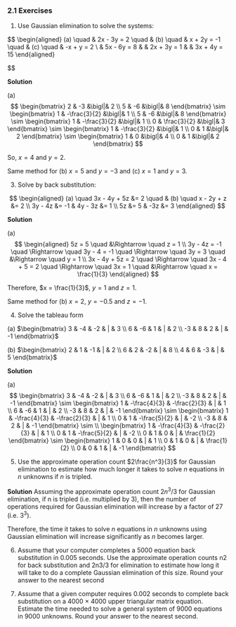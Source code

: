 ### 2.1 Exercises
1. Use Gaussian elimination to solve the systems:

$$
\begin{aligned}
(a) \quad & 2x - 3y = 2 \quad & (b) \quad & x + 2y = -1 \quad & (c) \quad & -x + y = 2 \\
          & 5x - 6y = 8         &       & 2x + 3y = 1          &       & 3x + 4y = 15
\end{aligned}

$$

**Solution**

(a) 
$$
\begin{bmatrix}
2 & -3 &\bigl|& 2 \\
5 & -6 &\bigl|& 8
\end{bmatrix}
\sim
\begin{bmatrix}
1 & -\frac{3}{2} &\bigl|& 1 \\
5 & -6 &\bigl|& 8
\end{bmatrix}
\sim
\begin{bmatrix}
1 & -\frac{3}{2} &\bigl|& 1 \\
0 & \frac{3}{2} &\bigl|& 3
\end{bmatrix}
\sim
\begin{bmatrix}
1 & -\frac{3}{2} &\bigl|& 1 \\
0 & 1 &\bigl|& 2
\end{bmatrix}
\sim
\begin{bmatrix}
1 & 0 &\bigl|& 4 \\
0 & 1 &\bigl|& 2
\end{bmatrix}
$$

So, $x = 4$ and $y = 2$.

Same method for (b) $x = 5$ and $y = -3$ and (c) $x = 1$ and $y = 3$.

3. Solve by back substitution:

$$
\begin{aligned}
(a) \quad  3x - 4y + 5z &= 2 \quad & (b) \quad  x - 2y + z &= 2 \\
           3y - 4z &= -1           &           4y - 3z &= 1 \\
           5z &= 5                 &           -3z &= 3
\end{aligned}
$$

**Solution**


(a) 
$$
\begin{aligned}
5z = 5 \quad &\Rightarrow \quad z = 1 \\
3y - 4z = -1 \quad \Rightarrow \quad 3y - 4 = -1 \quad \Rightarrow \quad 3y = 3 \quad &\Rightarrow \quad y = 1 \\
3x - 4y + 5z = 2 \quad \Rightarrow \quad 3x - 4 + 5 = 2 \quad \Rightarrow \quad 3x = 1 \quad &\Rightarrow \quad x = \frac{1}{3}
\end{aligned}
$$

Therefore, $x = \frac{1}{3}$, $y = 1$ and $z = 1$.

Same method for (b) $x = 2$, $y = -0.5$ and $z = -1$.

4. Solve the tableau form

(a) $\begin{bmatrix} 3 & -4 & -2 & | & 3 \\ 6 & -6 & 1 & | & 2 \\ -3 & 8 & 2 & | & -1 \end{bmatrix}$

(b) $\begin{bmatrix} 2 & 1 & -1 & | & 2 \\ 6 & 2 & -2 & | & 8 \\ 4 & 6 & -3 & | & 5 \end{bmatrix}$

**Solution**

(a) 
$$
\begin{bmatrix} 3 & -4 & -2 & | & 3 \\ 6 & -6 & 1 & | & 2 \\ -3 & 8 & 2 & | & -1 \end{bmatrix}
\sim
\begin{bmatrix} 1 & -\frac{4}{3} & -\frac{2}{3} & | & 1 \\ 6 & -6 & 1 & | & 2 \\ -3 & 8 & 2 & | & -1 \end{bmatrix}
\sim
\begin{bmatrix} 1 & -\frac{4}{3} & -\frac{2}{3} & | & 1 \\ 0 & 1 & -\frac{5}{2} & | & -2 \\ -3 & 8 & 2 & | & -1 \end{bmatrix}
\sim \\
\begin{bmatrix} 1 & -\frac{4}{3} & -\frac{2}{3} & | & 1 \\ 0 & 1 & -\frac{5}{2} & | & -2 \\ 0 & 1 & 0 & | & \frac{1}{2} \end{bmatrix}
\sim
\begin{bmatrix} 1 & 0 & 0 & | & 1 \\ 0 & 1 & 0 & | & \frac{1}{2} \\ 0 & 0 & 1 & | & -1 \end{bmatrix}
$$

5. Use the approximate operation count $2\frac{n^3}{3}$ for Gaussian elimination to estimate how much longer it takes to solve $n$ equations in $n$ unknowns if $n$ is tripled.

**Solution**
Assuming the approximate operation count $2n^3/3$ for Gaussian elimination, if n is tripled (i.e. multiplied by 3), then the number of operations required for Gaussian elimination will increase by a factor of $27$ (i.e. $3^3$).

Therefore, the time it takes to solve $n$ equations in $n$ unknowns using Gaussian elimination will increase significantly as $n$ becomes larger.

<!--TODO restructure in katex-->
6. Assume that your computer completes a 5000 equation back substitution in 0.005 seconds. Use the approximate operation counts n2 for back substitution and 2n3/3 for elimination to estimate how long it will take to do a complete Gaussian elimination of this size. Round your answer to the nearest second

7. Assume that a given computer requires 0.002 seconds to complete back substitution on a 4000 × 4000 upper triangular matrix equation. Estimate the time needed to solve a general system of 9000 equations in 9000 unknowns. Round your answer to the nearest second.